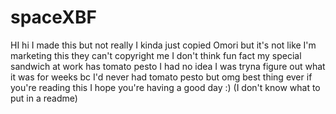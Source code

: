 # spaceXBF
HI hi I made this but not really I kinda just copied Omori but it's not like I'm marketing this they can't copyright me I don't think
fun fact my special sandwich at work has tomato pesto I had no idea I was tryna figure out what it was for weeks bc I'd never had tomato pesto but omg best thing ever
if you're reading this I hope you're having a good day :)
(I don't know what to put in a readme)
